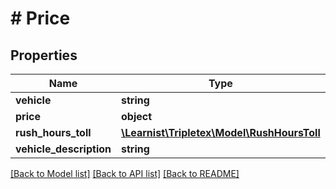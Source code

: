 # # Price

## Properties

Name | Type | Description | Notes
------------ | ------------- | ------------- | -------------
**vehicle** | **string** |  | [optional]
**price** | **object** |  | [optional]
**rush_hours_toll** | [**\Learnist\Tripletex\Model\RushHoursToll**](RushHoursToll.md) |  | [optional]
**vehicle_description** | **string** |  | [optional]

[[Back to Model list]](../../README.md#models) [[Back to API list]](../../README.md#endpoints) [[Back to README]](../../README.md)

